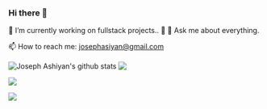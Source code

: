 ### Hi there 👋

 🔭 I’m currently working on fullstack projects..
 🔭 
 💬 Ask me about everything.
 
 📫 How to reach me: josephasiyan@gmail.com
 
 <img align="center" src="https://github-readme-stats.vercel.app/api?username=JosephAshiyan&show_icons=true&include_all_commits=true&theme=radical" alt="Joseph Ashiyan's github stats" />
<img align="center" src="https://github-readme-stats.vercel.app/api/top-langs/?username=JosephAshiyan&layout=compact&theme=radical" />

![](https://github-profile-summary-cards.vercel.app/api/cards/profile-details?username=JosephAshiyan&theme=github_dark)

![](https://github-profile-summary-cards.vercel.app/api/cards/productive-time?username=JosephAshiyan&theme=github_dark)

<!--
**JosephAshiyan/JosephAshiyan** is a ✨ _special_ ✨ repository because its `README.md` (this file) appears on your GitHub profile.

Here are some ideas to get you started:

- 🔭 I’m currently working on ...
- 🌱 I’m currently learning ...
- 👯 I’m looking to collaborate on ...
- 🤔 I’m looking for help with ...
- 💬 Ask me about ...
- 📫 How to reach me: ...
- 😄 Pronouns: ...
- ⚡ Fun fact: ...
-->
